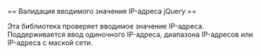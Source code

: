== Валидация вводимого значения IP-адреса jQuery ==

Эта библиотека проверяет вводимое значение IP-адреса. Поддерживается ввод одиночного IP-адреса, диапазона IP-адресов или IP-адреса с маской сети.